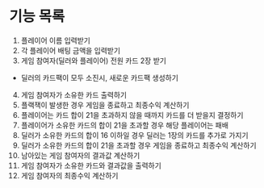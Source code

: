 # 기능 목록
1. 플레이어 이름 입력받기
2. 각 플레이어 배팅 금액을 입력받기
3. 게임 참여자(딜러와 플레이어) 전원 카드 2장 받기
 - 딜러의 카드팩이 모두 소진시, 새로운 카드팩 생성하기
4. 게임 참여자가 소유한 카드 출력하기
5. 플랙잭이 발생한 경우 게임을 종료하고 최종수익 계산하기
6. 플레이어는 카드 합이 21을 초과하지 않을 때까지 카드를 더 받을지 결정하기
7. 플레이어가 소유한 카드의 합이 21을 초과할 경우 해당 플레이어는 패배
8. 딜러가 소유한 카드의 합이 16 이하일 경우 딜러는 1장의 카드를 추가로 가지기
9. 딜러가 소유한 카드의 합이 21을 초과할 경우 게임을 종료하고 최종수익 계산하기
10. 남아있는 게임 참여자의 결과값 계산하기
11. 게임 참여자가 소유한 카드와 결과값을 출력하기
12. 게임 참여자의 최종수익 계산하기